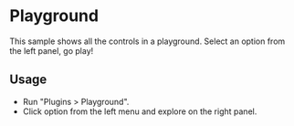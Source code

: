 # Playground

This sample shows all the controls in a playground. Select an option from the left panel, go play!


## Usage 
* Run "Plugins > Playground".
* Click option from the left menu and explore on the right panel.